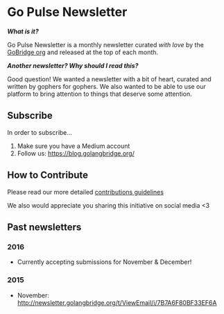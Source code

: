 # Go Pulse Newsletter

***What is it?*** 

Go Pulse Newsletter is a monthly newsletter curated *with love* by the [GoBridge org](https://golangbridge.org/) and released at the top of each month. 

***Another newsletter? Why should I read this?***

Good question! We wanted a newsletter with a bit of heart, curated and written by gophers for gophers. We also wanted to be able to use our platform to bring attention to things that deserve some attention.

## Subscribe
In order to subscribe...

1. Make sure you have a Medium account
2. Follow us: https://blog.golangbridge.org/

## How to Contribute
Please read our more detailed [contributions guidelines](https://github.com/gobridge/monthly-newsletter/blob/master/CONTRIBUTE.md)

We also would appreciate you sharing this initiative on social media <3

## Past newsletters

### 2016
- Currently accepting submissions for November & December! 

### 2015
- November: http://newsletter.golangbridge.org/t/ViewEmail/i/7B7A6F80BF33EF6A
